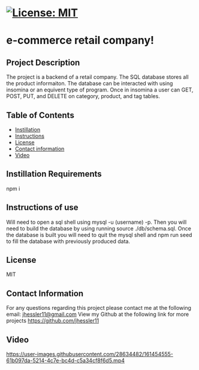 
# [![License: MIT](https://img.shields.io/badge/License-MIT-yellow.svg)](https://opensource.org/licenses/MIT)
  
  # e-commerce retail company!

  ## Project Description 
  The project is a backend of a retail company. The SQL database stores all the product informaiton. The database can be interacted with using insomina or   an equivent type of program. Once in insomina a user can GET, POST, PUT, and DELETE on category, product, and tag tables. 
  
  ## Table of Contents
  - [Instillation](#Instillation-Requirements)
  - [Instructions](#Instructions-of-use)
  - [License](#License)
  - [Contact information](#Contact-information)
  - [Video](#Video)
  
  ## Instillation Requirements
  npm i

  ## Instructions of use
  Will need to open a sql shell using mysql -u (username) -p. Then you will need to build the database by using running source ./db/schema.sql. Once the      database is built you will need to quit the mysql shell and npm run seed to fill the database with previously produced data.

  ## License
  MIT

  ## Contact Information 
  For any questions regarding this project please contact me at the following email: jhessler11@gmail.com
  View my Github at the following link for more projects https://github.com/jhessler11
  
  ## Video
  https://user-images.githubusercontent.com/28634482/161454555-61b097da-5214-4c7e-bc4d-c5a34cf8f6d5.mp4

